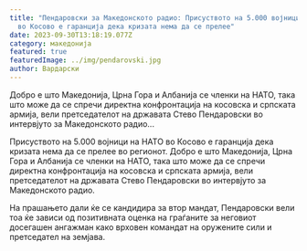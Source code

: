```yaml
---
title: "Пендаровски за Македонското радио: Присуството на 5.000 војници на НАТО
  во Косово е гаранција дека кризата нема да се прелее"
date: 2023-09-30T13:18:19.077Z
category: македонија
featured: true
featuredImage: ../img/pendarovski.jpg
author: Вардарски
---
```

<!--StartFragment-->

Добро е што Македонија, Црна Гора и Албанија се членки на НАТО, така што може да се спречи директна конфронтација на косовска и српската армија, вели претседателот на државата Стево Пендаровски во интервјуто за Македонското радио...



<!--EndFragment--><!--StartFragment-->

Присуството на 5.000 војници на НАТО во Косово е гаранција дека кризата нема да се прелее во регионот. Добро е што Македонија, Црна Гора и Албанија се членки на НАТО, така што може да се спречи директна конфронтација на косовска и српската армија, вели претседателот на државата Стево Пендаровски во интервјуто за Македонското радио.

На прашањето дали ќе се кандидира за втор мандат, Пендаровски вели тоа ќе зависи од позитивната оценка на граѓаните за неговиот досегашен ангажман како врховен командат на оружените сили и претседател на земјава.

<!--EndFragment-->